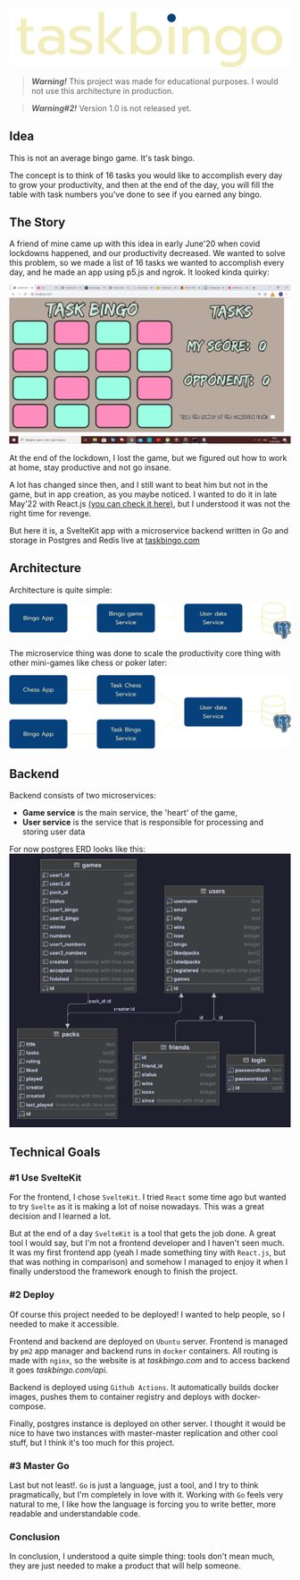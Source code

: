 ![Task Bingo](./desk/logo.svg)

> ***Warning!*** This project was made for educational purposes. I would not use this architecture in production.

> ***Warning#2!*** Version 1.0 is not released yet.

## Idea

This is not an average bingo game. It's task bingo.

The concept is to think of 16 tasks you would like to accomplish every day to grow your productivity, and then
at the end of the day, you will fill the table with task numbers you've done to see if you earned any bingo.

## The Story

A friend of mine came up with this idea in early June'20 when covid lockdowns happened, and our productivity decreased. 
We wanted to solve this problem, so we made a list of 16 tasks we wanted to accomplish every day, and he made an app 
using p5.js and ngrok. It looked kinda quirky: 

![old bingo](./desk/oldBingo.png)

At the end of the lockdown, I lost the game, but we figured out how to work at home, stay productive and not go insane.

A lot has changed since then, and I still want to beat him but not in the game, but in app creation, as you maybe noticed. 
I wanted to do it in late May'22 with React.js [(you can check it here)](https://github.com/dupreehkuda/ReactiveBingo), 
but I understood it was not the right time for revenge.

But here it is, a SvelteKit app with a microservice backend written in Go and storage in Postgres and Redis 
live at [taskbingo.com](https://taskbingo.com)

## Architecture

Architecture is quite simple:

![arch](./desk/now.svg)

The microservice thing was done to scale the productivity core thing with other mini-games like chess or poker later:

![arch](./desk/future.svg)

## Backend

Backend consists of two microservices: 
 - **Game service** is the main service, the 'heart' of the game, 
 - **User service** is the service that is responsible for processing and storing user data

For now postgres ERD looks like this:
![erd](./desk/erd.png)

## Technical Goals

### #1 Use SvelteKit

For the frontend, I chose `SvelteKit`. I tried `React` some time ago but wanted to try `Svelte` as it is making a lot of noise nowadays.
This was a great decision and I learned a lot.

But at the end of a day `SvelteKit` is a tool that gets the job done. A great tool I would say, but I'm not a frontend developer and I
haven't seen much. It was my first frontend app (yeah I made something tiny with `React.js`, but that was nothing in comparison) and
somehow I managed to enjoy it when I finally understood the framework enough to finish the project.

### #2 Deploy

Of course this project needed to be deployed! I wanted to help people, so I needed to make it accessible.

Frontend and backend are deployed on `Ubuntu` server. Frontend is managed by `pm2` app manager and backend runs in `docker` containers.
All routing is made with `nginx`, so the website is at *taskbingo.com* and to access backend it goes *taskbingo.com/api*.

Backend is deployed using `Github Actions`. It automatically builds docker images, pushes them to container registry and deploys with docker-compose. 

Finally, postgres instance is deployed on other server. I thought it would be nice to have two instances with 
master-master replication and other cool stuff, but I think it's too much for this project.

### #3 Master Go

Last but not least!. `Go` is just a language, just a tool, and I try to think pragmatically, but I'm completely in love with it.
Working with `Go` feels very natural to me, I like how the language is forcing you to write better, more readable and understandable code.

### Conclusion

In conclusion, I understood a quite simple thing: tools don't mean much, they are just needed to make a product that will help someone.